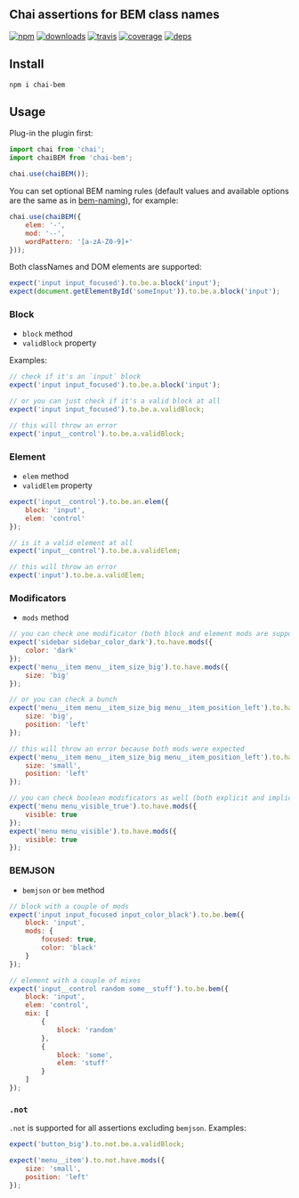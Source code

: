 Chai assertions for BEM class names
---

[![npm](https://img.shields.io/npm/v/chai-bem.svg?style=flat-square)](https://www.npmjs.com/package/chai-bem)
[![downloads](https://img.shields.io/npm/dm/chai-bem.svg?style=flat-square)](https://www.npmjs.com/package/chai-bem)
[![travis](http://img.shields.io/travis/mistadikay/chai-bem.svg?style=flat-square)](https://travis-ci.org/mistadikay/chai-bem)
[![coverage](http://img.shields.io/coveralls/mistadikay/chai-bem/master.svg?style=flat-square)](https://coveralls.io/r/mistadikay/chai-bem)
[![deps](http://img.shields.io/david/mistadikay/chai-bem.svg?style=flat-square)](https://david-dm.org/mistadikay/chai-bem)

## Install
```
npm i chai-bem
```

## Usage

Plug-in the plugin first:
```js
import chai from 'chai';
import chaiBEM from 'chai-bem';

chai.use(chaiBEM());
```

You can set optional BEM naming rules (default values and available options are the same as in [bem-naming](https://github.com/bem/bem-naming#custom-naming-convention)), for example:
```js
chai.use(chaiBEM({
    elem: '-',
    mod: '--',
    wordPattern: '[a-zA-Z0-9]+'
}));
```

Both classNames and DOM elements are supported:

```js
expect('input input_focused').to.be.a.block('input');
expect(document.getElementById('someInput')).to.be.a.block('input');
```

### Block

* `block` method
* `validBlock` property

Examples:

```js
// check if it's an `input` block
expect('input input_focused').to.be.a.block('input');

// or you can just check if it's a valid block at all
expect('input input_focused').to.be.a.validBlock;

// this will throw an error
expect('input__control').to.be.a.validBlock;
```

### Element

* `elem` method
* `validElem` property

```js
expect('input__control').to.be.an.elem({
    block: 'input',
    elem: 'control'
});

// is it a valid element at all
expect('input__control').to.be.a.validElem;

// this will throw an error
expect('input').to.be.a.validElem;
```

### Modificators

* `mods` method

```js
// you can check one modificator (both block and element mods are supported)
expect('sidebar sidebar_color_dark').to.have.mods({
    color: 'dark'
});
expect('menu__item menu__item_size_big').to.have.mods({
    size: 'big'
});

// or you can check a bunch
expect('menu__item menu__item_size_big menu__item_position_left').to.have.mods({
    size: 'big',
    position: 'left'
});

// this will throw an error because both mods were expected
expect('menu__item menu__item_size_big menu__item_position_left').to.have.mods({
    size: 'small',
    position: 'left'
});

// you can check boolean modificators as well (both explicit and implicit)
expect('menu menu_visible_true').to.have.mods({
    visible: true
});
expect('menu menu_visible').to.have.mods({
    visible: true
});
```

### BEMJSON

* `bemjson` or `bem` method

```js
// block with a couple of mods
expect('input input_focused input_color_black').to.be.bem({
    block: 'input',
    mods: {
        focused: true,
        color: 'black'
    }
});

// element with a couple of mixes
expect('input__control random some__stuff').to.be.bem({
    block: 'input',
    elem: 'control',
    mix: [
        {
            block: 'random'
        },
        {
            block: 'some',
            elem: 'stuff'
        }
    ]
});
```

### `.not`

`.not` is supported for all assertions excluding `bemjson`. Examples:

```js
expect('button_big').to.not.be.a.validBlock;

expect('menu__item').to.not.have.mods({
    size: 'small',
    position: 'left'
});
```
